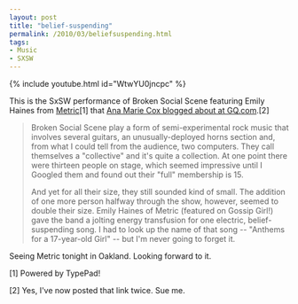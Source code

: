 ```yaml
---
layout: post
title: "belief-suspending"
permalink: /2010/03/beliefsuspending.html
tags:
- Music
- SXSW
---
```


{% include youtube.html id="WtwYU0jncpc" %}

This is the SxSW performance of Broken Social Scene featuring Emily Haines from [Metric](http://www.ilovemetric.com/)\[1\] that [Ana Marie Cox blogged about at GQ.com](http://www.gq.com/blogs/the-q/2010/03/letter-from-austin-dancing-about-architecture-at-sxsw.html).\[2\]

> Broken Social Scene play a form of semi-experimental rock music that involves several guitars, an unusually-deployed horns section and, from what I could tell from the audience, two computers. They call themselves a "collective" and it's quite a collection. At one point there were thirteen people on stage, which seemed impressive until I Googled them and found out their "full" membership is 15.
> 
> And yet for all their size, they still sounded kind of small. The addition of one more person halfway through the show, however, seemed to double their size. Emily Haines of Metric (featured on Gossip Girl!) gave the band a jolting energy transfusion for one electric, belief-suspending song. I had to look up the name of that song -- "Anthems for a 17-year-old Girl" -- but I'm never going to forget it.

Seeing Metric tonight in Oakland. Looking forward to it.

\[1\] Powered by TypePad!

\[2\] Yes, I've now posted that link twice. Sue me.